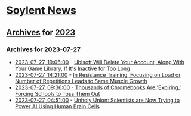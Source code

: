 # [Soylent News](../../../README.md)

## [Archives](../../index.md) for [2023](../index.md)

### [Archives](../../index.md) for [2023-07-27](index.md)

* [2023-07-27, 19:06:00](https://soylentnews.org/article.pl?sid=23/07/26/2031243&from=rss) - [Ubisoft Will Delete Your Account, Along With Your Game Library, If It's Inactive for Too Long](https://soylentnews.org/article.pl?sid=23/07/26/2031243&from=rss)
* [2023-07-27, 14:21:00](https://soylentnews.org/article.pl?sid=23/07/26/2016230&from=rss) - [In Resistance Training, Focusing on Load or Number of Repetitions Leads to Same Muscle Growth](https://soylentnews.org/article.pl?sid=23/07/26/2016230&from=rss)
* [2023-07-27, 09:36:00](https://soylentnews.org/article.pl?sid=23/07/26/208207&from=rss) - [Thousands of Chromebooks Are 'Expiring,' Forcing Schools to Toss Them Out](https://soylentnews.org/article.pl?sid=23/07/26/208207&from=rss)
* [2023-07-27, 04:51:00](https://soylentnews.org/article.pl?sid=23/07/26/052253&from=rss) - [Unholy Union: Scientists are Now Trying to Power AI Using Human Brain Cells](https://soylentnews.org/article.pl?sid=23/07/26/052253&from=rss)
